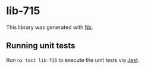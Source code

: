 # lib-715

This library was generated with [Nx](https://nx.dev).

## Running unit tests

Run `nx test lib-715` to execute the unit tests via [Jest](https://jestjs.io).
